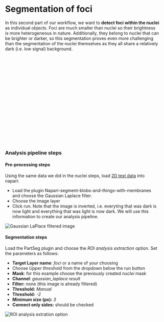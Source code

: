 # Segmentation of foci

In this second part of our workflow, we want to **detect foci within the nuclei** as individual objects. Foci are much smaller than nuclei so their brightness is more heterogeneous in nature. Additionally, they belong to nuclei that can be brighter or darker, so this segmentation proves even more challenging than the segmentation of the nuclei themselves as they all share a relatively dark (i.e. low signal) background.

<script src="https://fast.wistia.com/embed/medias/2ky32y2rhd.jsonp" async></script><script src="https://fast.wistia.com/assets/external/E-v1.js" async></script><div class="wistia_responsive_padding" style="padding:56.25% 0 0 0;position:relative;"><div class="wistia_responsive_wrapper" style="height:100%;left:0;position:absolute;top:0;width:100%;"><div class="wistia_embed wistia_async_2ky32y2rhd seo=false videoFoam=true" style="height:100%;position:relative;width:100%"><div class="wistia_swatch" style="height:100%;left:0;opacity:0;overflow:hidden;position:absolute;top:0;transition:opacity 200ms;width:100%;"><img src="https://fast.wistia.com/embed/medias/2ky32y2rhd/swatch" style="filter:blur(5px);height:100%;object-fit:contain;width:100%;" alt="" aria-hidden="true" onload="this.parentNode.style.opacity=1;" /></div></div></div></div>

### Analysis pipeline steps  

#### Pre-processing steps  

Using the same data we did in the nuclei steps, load [2D test data](https://github.com/chanzuckerberg/napari-segmentation-workshop/raw/main/content/workflow/images/cells_gh2ax.tif) into napari:  
* Load the plugin Napari-segment-blobs-and-things-with-membranes and choose the Gaussian Laplace filter.
* Choose the image layer
* Click run. Note that the image is inverted, i.e. everyting that was dark is now light and everything that was light is now dark. We will use this information to create our analysis pipeline. 

![Gaussian LaPlace filtered image](.\images\gaussian-laplace-filter.png)  

#### Segmentation steps  

Load the PartSeg plugin and choose the *ROI analysis extraction* option. Set the parameters as follows:
- **Target Layer name**: *foci* or a name of your choosing
- Choose *Upper threshold* from the dropdown below the run button
- **Mask**: for this example choose the previously created *nuclei* mask  
- **Channel**: *gaussian_laplace result*  
- **Filter:** none (this image is already filtered)  
- **Threshold:** *Manual*  
- **Threshold:** *-2*  
- **Minimum size (px):** *3*  
- **Connect only sides:** should be checked  

![ROI analysis extration option](.\images\roi-analysis-extraction-partseg-segmentation.png)  

